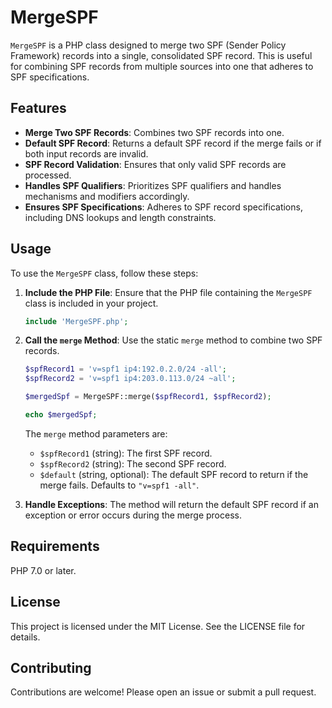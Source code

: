 # MergeSPF

`MergeSPF` is a PHP class designed to merge two SPF (Sender Policy Framework) records into a single, consolidated SPF record. This is useful for combining SPF records from multiple sources into one that adheres to SPF specifications.

## Features

- **Merge Two SPF Records**: Combines two SPF records into one.
- **Default SPF Record**: Returns a default SPF record if the merge fails or if both input records are invalid.
- **SPF Record Validation**: Ensures that only valid SPF records are processed.
- **Handles SPF Qualifiers**: Prioritizes SPF qualifiers and handles mechanisms and modifiers accordingly.
- **Ensures SPF Specifications**: Adheres to SPF record specifications, including DNS lookups and length constraints.

## Usage

To use the `MergeSPF` class, follow these steps:

1. **Include the PHP File**: Ensure that the PHP file containing the `MergeSPF` class is included in your project.

    ```php
    include 'MergeSPF.php';
    ```

2. **Call the `merge` Method**: Use the static `merge` method to combine two SPF records.

    ```php
    $spfRecord1 = 'v=spf1 ip4:192.0.2.0/24 -all';
    $spfRecord2 = 'v=spf1 ip4:203.0.113.0/24 ~all';

    $mergedSpf = MergeSPF::merge($spfRecord1, $spfRecord2);

    echo $mergedSpf;
    ```

    The `merge` method parameters are:

    - `$spfRecord1` (string): The first SPF record.
    - `$spfRecord2` (string): The second SPF record.
    - `$default` (string, optional): The default SPF record to return if the merge fails. Defaults to `"v=spf1 -all"`.

3. **Handle Exceptions**: The method will return the default SPF record if an exception or error occurs during the merge process.

## Requirements
PHP 7.0 or later.

## License
This project is licensed under the MIT License. See the LICENSE file for details.

## Contributing
Contributions are welcome! Please open an issue or submit a pull request.